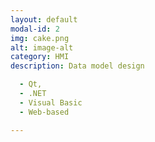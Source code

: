 ```yaml
---
layout: default
modal-id: 2
img: cake.png
alt: image-alt
category: HMI
description: Data model design

  - Qt,
  - .NET
  - Visual Basic
  - Web-based

---
```




